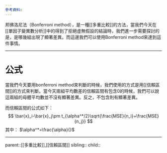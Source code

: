 ```yaml
---
參考資料:
---
```

邦佛洛尼法（Bonferroni method），是一種[[多重比較]]的方法，當我們今天在[[單因子變異數分析]]中的得到了拒絕虛無假設的結論時，我們進一步需要探討的是，是哪幾組出現了顯著差異。而這邊我們可以使用Bonferroni method來達到這件事情。
- - -
# 公式
當我們今天要用bonferroni method來判斷的時候，我們使用的方式是用[[信賴區間]]的方式來判斷。當今天兩組平均數差的信賴區間有包含0的時候，我們可以說這兩組的母體平均數並不沒有顯著差異。反之，不包含則有顯著差異。

而信賴區間的公式如下：
$$
\bar{x}_i-\bar{x}_j\pm t_{\alpha^*/2}\sqrt{\frac{MSE}{n_i}+\frac{MSE}{n_j}}
$$
其中：
$\alpha^*=\frac{\alpha}{}$
- - -

parent::[[多重比較]],[[信賴區間]]
sibling::
child::